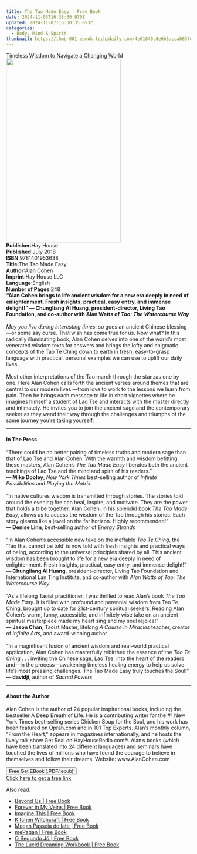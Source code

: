 ```yaml
---
title: The Tao Made Easy | Free Book
date: 2024-11-03T16:38:30.970Z
updated: 2024-11-07T16:30:35.853Z
categories:
  - Body, Mind & Spirit
thumbnail: https://thmb-001-ebook.techidaily.com/4e01840c8e6b5acca6637dea5d32bd6dfec9c5932fb0c67c8706634a12c04492.jpg
---
```

<main id="book-container">
  <div class="flex flex-col">
    <div class="book-brief flex-1 py-6 px-4 sm:p-6 md:py-10 md:px-8">
      <!-- brief-->
      <div class="book-brief-main">
        Timeless Wisdom to Navigate a Changing World
      </div>
    </div>
    <div
      class="book-meta-info flex-1 grid gap-4 col-start-1 col-end-3 row-start-1 sm:mb-6 sm:grid-cols-4 lg:gap-6 lg:col-start-2 lg:row-end-6 lg:row-span-6 lg:mb-0"
    >
      <div
        class="book-meta-info-left place-content-center mt-4 p-4 text-sm leading-6 col-start-2 col-span-2 dark:text-slate-400"
      >
        <img
          class="w-full h-500 object-cover rounded-lg sm:h-255 sm:col-span-2 lg:col-span-full"
          src="https://img-001-ebook.techidaily.com/aaf7f117cd95ec81bb8ecddaaf91b0e0e1d1b1bd58d4efafb5a72eb68cbfe66e.jpg"
          alt=""
          width="312"
          height="500"
        />
      </div>
      <div
        class="book-meta-info-right mt-2 col-start-1 row-start-2 col-span-3 self-center"
      >
        <!-- meta data  -->
        <div class="flex flex-col px-4 md:px-8">
          <div class="flex-1">
            <strong>Publisher</strong>:<span class="px-2">Hay House</span>
          </div>
          <div class="flex-1">
            <strong>Published</strong>:<span class="px-2">July 2018</span>
          </div>
          <div class="flex-1">
            <strong>ISBN</strong>:<span class="px-2">9781401953638</span>
          </div>
          <div class="flex-1">
            <strong>Title</strong>:<span class="px-2">The Tao Made Easy</span>
          </div>
          <div class="flex-1">
            <strong>Author</strong>:<span class="px-2">Alan Cohen</span>
          </div>
          <div class="flex-1">
            <strong>Imprint</strong>:<span class="px-2">Hay House LLC</span>
          </div>
          <div class="flex-1">
            <strong>Language</strong>:<span class="px-2">English</span>
          </div>
          <div class="flex-1">
            <strong>Number of Pages</strong>:<span class="px-2">248</span>
          </div>
        </div>
      </div>
    </div>
    <div class="book-description flex-1 py-6 px-4 sm:p-6 md:py-10 md:px-8">
      <div class="book-description-main">
        <div accordion-content="" id="description">
          <b
            >“Alan Cohen brings to life ancient wisdom for a new era deeply in
            need of enlightenment. Fresh insights, practical, easy entry, and
            immense delight!” — Chungliang Al Huang, president-director, Living
            Tao Foundation, and co-author with Alan Watts of
            <i>Tao: The Watercourse Way</i><br /></b
          ><br /><i>May you live during interesting times</i>: so goes an
          ancient Chinese blessing—or some say curse. That wish has come true
          for us. Now what? In this radically illuminating book, Alan Cohen
          delves into one of the world’s most venerated wisdom texts for answers
          and brings the lofty and enigmatic concepts of the Tao Te Ching down
          to earth in fresh, easy-to-grasp language with practical, personal
          examples we can use to uplift our daily lives.<br /><br />Most other
          interpretations of the Tao march through the stanzas one by one. Here
          Alan Cohen calls forth the ancient verses around themes that are
          central to our modern lives —from love to work to the lessons we learn
          from pain. Then he brings each message to life in short vignettes
          where he imagines himself a student of Lao Tse and interacts with the
          master directly and intimately. He invites you to join the ancient
          sage and the contemporary seeker as they wend their way through the
          challenges and triumphs of the same journey you’re taking yourself.
        </div>
        <div class="accordion-fader"></div>
      </div>
    </div>
    <div class="book-excerpts flex-1 py-6 px-4 sm:p-6 md:py-10 md:px-8">
      <!-- excerpts-->
      <div class="book-excerpts-main">
        <hr />
        <h4 class="placeholder placeholder-heading">
          <span>In The Press</span>
        </h4>
        <p>
          “There could be no better pairing of timeless truths and modern sage
          than that of Lao Tse and Alan Cohen. With the warmth and wisdom
          befitting these masters, Alan Cohen’s&nbsp;<i
            >The Tao Made Easy&nbsp;</i
          >liberates both the ancient teachings of Lao Tse and the mind and
          spirit of his readers.”<br /><b>— Mike Dooley</b>,&nbsp;<i
            >New York Times</i
          >&nbsp;best-selling author of&nbsp;<i>Infinite Possibilities</i
          >&nbsp;and&nbsp;<i>Playing the Matrix</i><br /><br />“In native
          cultures wisdom is transmitted through stories. The stories told
          around the evening fire can heal, inspire, and motivate. They are the
          power that holds a tribe together. Alan Cohen, in his splendid
          book&nbsp;<i>The Tao Made Easy</i>, allows us to access the wisdom of
          the Tao through his stories. Each story gleams like a jewel on the far
          horizon. Highly recommended!”<br /><b>— Denise Linn</b>, best-selling
          author of&nbsp;<i>Energy Strands</i><br /><br />“In Alan Cohen’s
          accessible new take on the ineffable&nbsp;<i>Tao Te Ching</i>, the
          ‘Tao that cannot be told’ is now told with fresh insights and
          practical ways of being, according to the universal principles shared
          by all. This ancient wisdom has been brought to life for a new era
          deeply in need of enlightenment. Fresh insights, practical, easy
          entry, and immense delight!”<br /><b>— Chungliang Al Huang</b>,
          president-director, Living Tao Foundation and International Lan Ting
          Institute, and co-author with&nbsp;<i
            >Alan Watts of Tao: The Watercourse Way</i
          ><br /><br />“As a lifelong Taoist practitioner, I was thrilled to
          read Alan’s book&nbsp;<i>The Tao Made Easy</i>. It is filled with
          profound and perennial wisdom from Tao Te Ching, brought up to date
          for 21st-century spiritual seekers. Reading Alan Cohen’s warm, funny,
          accessible, and infinitely wise take on an ancient spiritual
          masterpiece made my heart sing and my soul rejoice!”<br /><b
            >— Jason Chan</b
          >, Taoist Master, lifelong&nbsp;<i>A Course in Miracles&nbsp;</i
          >teacher, creator of&nbsp;<i>Infinite Arts</i>,&nbsp;and award-winning
          author<br /><br />“In a magnificent fusion of ancient wisdom and
          real-world practical application, Alan Cohen has masterfully rebirthed
          the essence of the&nbsp;<i>Tao Te Ching</i>&nbsp;. . . inviting the
          Chinese sage, Lao Tse, into the heart of the readers and—in the
          process—awakening timeless healing energy to help us solve life’s most
          pressing challenges. The Tao Made Easy truly touches the Soul!”<br /><b
            >— davidji</b
          >, author of&nbsp;<i>Sacred Powers</i>
        </p>
      </div>
    </div>
    <div class="book-about-author flex-1 py-6 px-4 sm:p-6 md:py-10 md:px-8">
      <!-- about author-->
      <div class="book-main-author-main">
        <hr />
        <h4 class="placeholder placeholder-heading">
          <span>About the Author</span>
        </h4>
        <p>
          Alan Cohen is the author of 24 popular inspirational books, including
          the bestseller A Deep Breath of Life. He is a contributing writer for
          the #1 New York Times best-selling series Chicken Soup for the Soul,
          and his work has been featured on Oprah.com and in 101 Top Experts.
          Alan’s monthly column, "From the Heart," appears in magazines
          internationally, and he hosts the lively talk show Get Real on
          HayHouseRadio.com®. Alan’s books (which have been translated into 24
          different languages) and seminars have touched the lives of millions
          who have found the courage to believe in themselves and follow their
          dreams. Website: www.AlanCohen.com
        </p>
      </div>
    </div>
    <div class="book-free-get flex-1 py-6 px-4 sm:p-6 md:py-10 md:px-8">
      <button
        id="btn-free-get"
        class="bg-blue-500 hover:bg-blue-700 text-white font-bold py-2 px-4 rounded"
      >
        Free Get EBook (.PDF/.epub)
      </button>
      <div id="countdown-display" class="px-2 text-lg mt-2"></div>
      <a
        id="free-link"
        class="hidden bg-blue-500 hover:bg-blue-700 text-white font-bold py-2 px-4 rounded"
        href="https://www.ebooks.com/en-us/book/96316958/the-tao-made-easy/alan-cohen/"
        target="_blank"
        >Click here to get a free link</a
      >
    </div>
    <script>
      let countdownTime = 0;
      let countdownInterval = null;
      document
        .getElementById('btn-free-get')
        .addEventListener('click', startCountdown);
      function startCountdown() {
        countdownTime = new Date().getTime() + 60000 * 3;
        countdownInterval = setInterval(updateCountdown, 1000);
        document.getElementById('btn-free-get').disabled = true;
        document
          .getElementById('btn-free-get')
          .classList.add('bg-gray-500', 'cursor-not-allowed');
      }
      function updateCountdown() {
        let currentTime = new Date().getTime();
        let timeLeft = countdownTime - currentTime;
        let secondsLeft = Math.floor(timeLeft / 1000);
        document.getElementById('countdown-display').innerHTML =
          `Remaining time: ${secondsLeft} seconds.`;
        if (secondsLeft <= 0) {
          clearInterval(countdownInterval);
          document.getElementById('btn-free-get').classList.add('hidden');
          document.getElementById('free-link').classList.remove('hidden');
          document.getElementById('countdown-display').innerHTML = '';
        }
      }
    </script>
  </div>
</main>

<ins class="adsbygoogle"
      style="display:block"
      data-ad-client="ca-pub-7571918770474297"
      data-ad-slot="8358498916"
      data-ad-format="auto"
      data-full-width-responsive="true"></ins>
    

<span class="atpl-alsoreadstyle">Also read:</span>
<div><ul>
<li><a href="https://novels-ebooks.techidaily.com/210172253-9781789045529-beyond-us/"><u>Beyond Us | Free Book</u></a></li>
<li><a href="https://novels-ebooks.techidaily.com/210172246-9781789043921-forever-in-my-veins/"><u>Forever in My Veins | Free Book</u></a></li>
<li><a href="https://novels-ebooks.techidaily.com/210172340-9781572847408-imagine-this/"><u>Imagine This | Free Book</u></a></li>
<li><a href="https://novels-ebooks.techidaily.com/210172252-9781789043501-kitchen-witchcraft/"><u>Kitchen Witchcraft | Free Book</u></a></li>
<li><a href="https://novels-ebooks.techidaily.com/210171410-9781071570180-megan-passeia-de-iate/"><u>Megan Passeia de Iate | Free Book</u></a></li>
<li><a href="https://novels-ebooks.techidaily.com/210172243-9781789044546-mepagan/"><u>mePagan | Free Book</u></a></li>
<li><a href="https://novels-ebooks.techidaily.com/210171364-9781071574416-o-segundo-jo/"><u>O Segundo Jó | Free Book</u></a></li>
<li><a href="https://novels-ebooks.techidaily.com/210172323-9781684035038-the-lucid-dreaming-workbook/"><u>The Lucid Dreaming Workbook | Free Book</u></a></li>
</ul></div>

